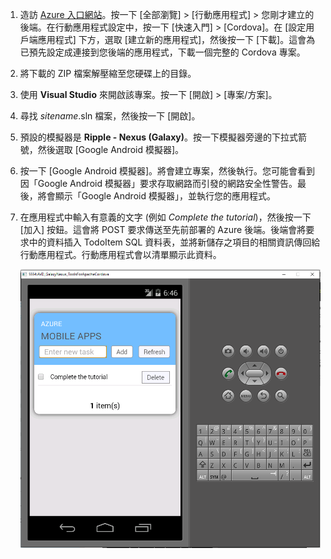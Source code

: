 
1. 造訪 [Azure 入口網站]。按一下 [全部瀏覽] > [行動應用程式] > 您剛才建立的後端。在行動應用程式設定中，按一下 [快速入門] > [Cordova]。在 [設定用戶端應用程式] 下方，選取 [建立新的應用程式]，然後按一下 [下載]。這會為已預先設定成連接到您後端的應用程式，下載一個完整的 Cordova 專案。

2. 將下載的 ZIP 檔案解壓縮至您硬碟上的目錄。

3. 使用 **Visual Studio** 來開啟該專案。按一下 [開啟] > [專案/方案]。

4. 尋找 _sitename_.sln 檔案，然後按一下 [開啟]。

5. 預設的模擬器是 **Ripple - Nexus (Galaxy)**。按一下模擬器旁邊的下拉式箭號，然後選取 [Google Android 模擬器]。

6. 按一下 [Google Android 模擬器]。將會建立專案，然後執行。您可能會看到因「Google Android 模擬器」要求存取網路而引發的網路安全性警告。最後，將會顯示「Google Android 模擬器」，並執行您的應用程式。

7. 在應用程式中輸入有意義的文字 (例如 _Complete the tutorial_)，然後按一下 [加入] 按鈕。這會將 POST 要求傳送至先前部署的 Azure 後端。後端會將要求中的資料插入 TodoItem SQL 資料表，並將新儲存之項目的相關資訊傳回給行動應用程式。行動應用程式會以清單顯示此資料。

    ![](./media/app-service-mobile-cordova-quickstart/quickstart-startup.png)

[Azure 入口網站]: https://portal.azure.com/

<!---HONumber=AcomDC_0218_2016-->